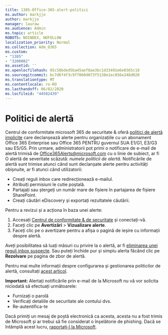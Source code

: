 ```yaml
---
title: 1385-Office-365-alert-politici
ms.author: markjjo
author: markjjo
manager: lauraw
ms.audience: Admin
ms.topic: article
ROBOTS: NOINDEX, NOFOLLOW
localization_priority: Normal
ms.collection: Adm_O365
ms.custom:
- "1385"
- "3200002"
ms.assetid: ''
ms.openlocfilehash: 05c58bded5ba45aef8ae3bc1d33491e6e0365c18
ms.sourcegitcommit: bc7d6f4f3c9f7060d073f5130e1ec856e248d020
ms.translationtype: MT
ms.contentlocale: ro-RO
ms.lasthandoff: 06/02/2020
ms.locfileid: "44502439"
---
```

# <a name="alert-policies"></a>Politici de alertă

Centrul de conformitate microsoft 365 de securitate & oferă [politici de alertă implicite](https://docs.microsoft.com/microsoft-365/compliance/alert-policies#default-alert-policies) care declanșează alerte pentru organizațiile cu un abonament Office 365 Enterprise sau Office 365 PENTRU guvernul SUA E1/G1, E3/G3 sau E5/G5. Prin urmare, administratorii pot primi o notificare de e-mail de alertă trimisă de Office365Alerts@microsoft.com cu o linie de subiect, ar fi O alertă de severitate scăzută: *numele politicii de alertă.* Notificările de alertă sunt trimise atunci când sunt declanșate alerte pentru activități obișnuite, ar fi atunci când utilizatorii:

- Creați reguli inbox care redirecționează e-mailul.
- Atribuiți permisiuni le cutie poștală.
- Partajați sau ștergeți un număr mare de fișiere în partajarea de fișiere SharePoint.
- Creați căutări eDiscovery și exportați rezultatele căutării.

Pentru a revizui și a acționa în baza unei alerte:

1. Accesați [Centrul de conformitate & de securitate](https://protection.office.com) și conectați-vă.
2. Faceți clic pe **Avertizări**  >  **Vizualizare alerte**.
3. Faceți clic pe o avertizare pentru a afișa o pagină de ieșire cu informații despre alertă.

Aveți posibilitatea să luați măsuri cu privire la o alertă, ar fi [eliminarea unei reguli inbox suspecte](https://docs.microsoft.com/microsoft-365/security/office-365-security/responding-to-a-compromised-email-account). Sau puteți închide pur și simplu alerta făcând clic pe **Rezolvare** pe pagina de zbor de alertă.

Pentru mai multe informații despre configurarea și gestionarea politicilor de alertă, consultați [acest articol](https://docs.microsoft.com/microsoft-365/compliance/alert-policies).

**Important:** Alertați notificările prin e-mail de la Microsoft nu vă vor solicita niciodată să efectuați următoarele:

- Furnizați o parolă
- Verificați detaliile de securitate ale contului dvs.
- Re-autentifica-te

Dacă primiți un mesaj de poștă electronică ca acesta, acesta nu a fost trimis de Microsoft și ar trebui să fie considerat o înșelătorie de phishing. Dacă se întâmplă acest lucru, [raportați-l la Microsoft](https://docs.microsoft.com/microsoft-365/security/office-365-security/report-junk-email-and-phishing-scams-in-outlook-on-the-web-eop).